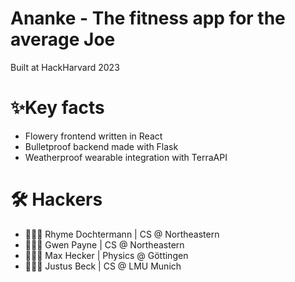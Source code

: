 # Ananke - The fitness app for the average Joe
Built at HackHarvard 2023

# ✨Key facts
- Flowery frontend written in React
- Bulletproof backend made with Flask
- Weatherproof wearable integration with TerraAPI

# 🛠️ Hackers
- 👩🏼‍💻 Rhyme Dochtermann | CS @ Northeastern
- 👩🏻‍💻 Gwen Payne | CS @ Northeastern
- 👨🏻‍💻 Max Hecker | Physics @ Göttingen
- 👨🏼‍💻 Justus Beck | CS @ LMU Munich

